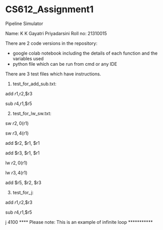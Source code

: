 # CS612_Assignment1
Pipeline Simulator


Name: K K Gayatri Priyadarsini
Roll no: 21310015

There are 2 code versions in the repository:
* google colab notebook including the details of each function and the variables used
* python file which can be run from cmd or any IDE

There are 3 test files which have instructions.

1. test_for_add_sub.txt:

add $r1,$r2,$r3

sub $r4,$r1,$r5

2. test_for_lw_sw.txt:

sw $r2, 0($r1)

sw $r3, 4($r1)

add $r2, $r1, $r1

add $r3, $r1, $r1

lw $r2, 0($r1)

lw $r3, 4($r1)

add $r5, $r2, $r3

3. test_for_j:

add $r1,$r2,$r3

sub $r4,$r1,$r5

j 4100
**** Please note: This is an example of infinite loop ***********  

